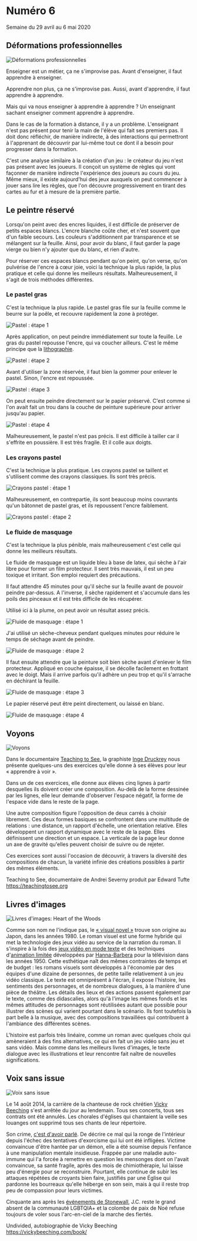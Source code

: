 # Numéro 6

Semaine du 29 avril au 6 mai 2020

## Déformations professionnelles

![Déformations professionnelles](images/deformations-professionnelles.jpg)

Enseigner est un métier, ça ne s'improvise pas.
Avant d'enseigner, il faut apprendre à enseigner.

Apprendre non plus, ça ne s'improvise pas.
Aussi, avant d'apprendre, il faut apprendre à apprendre.

Mais qui va nous enseigner à apprendre à apprendre ?
Un enseignant sachant enseigner comment apprendre à apprendre.

Dans le cas de la formation à distance, il y a un problème.
L'enseignant n'est pas présent
pour tenir la main de l'élève qui fait ses premiers pas.
Il doit donc réfléchir, de manière indirecte, à des interactions
qui permettront à l'apprenant de découvrir par lui-même
tout ce dont il a besoin pour progresser dans la formation.

C'est une analyse similaire à la création d'un jeu :
le créateur du jeu n'est pas présent avec les joueurs.
Il conçoit un système de règles
qui vont façonner de manière indirecte
l'expérience des joueurs au cours du jeu.
Même mieux, il existe aujourd'hui des jeux
auxquels on peut commencer à jouer sans lire les règles,
que l'on découvre progressivement en tirant des cartes
au fur et à mesure de la première partie.

## Le peintre réservé

Lorsqu'on peint avec des encres liquides,
il est difficile de préserver de petits espaces blancs.
L'encre blanche coûte cher, et n'est souvent que d'un faible secours.
Les couleurs s'additionnent par transparence et se mélangent sur la feuille.
Ainsi, pour avoir du blanc, il faut garder la page vierge
ou bien n'y ajouter que du blanc, et rien d'autre.

Pour réserver ces espaces blancs pendant qu'on peint,
qu'on verse, qu'on pulvérise de l'encre à cœur joie,
voici la technique la plus rapide, la plus pratique
et celle qui donne les meilleurs résultats.
Malheureusement, il s'agit de trois méthodes différentes.

### Le pastel gras

C'est la technique la plus rapide.
Le pastel gras file sur la feuille
comme le beurre sur la poêle,
et recouvre rapidement la zone à protéger.

![Pastel : étape 1](images/le-peintre-reserve-pastel-1.jpg)

Après application, on peut peindre immédiatement sur toute la feuille.
Le gras du pastel repousse l'encre,
qui va coucher ailleurs.
C'est le même principe que la [lithographie][].

[lithographie]: https://fr.wikipedia.org/wiki/Lithographie#Principe

![Pastel : étape 2](images/le-peintre-reserve-pastel-2.jpg)

Avant d'utiliser la zone réservée, il faut bien la gommer
pour enlever le pastel. Sinon, l'encre est repoussée.

![Pastel : étape 3](images/le-peintre-reserve-pastel-3.jpg)

On peut ensuite peindre directement sur le papier préservé.
C'est comme si l'on avait fait un trou
dans la couche de peinture supérieure
pour arriver jusqu'au papier.

![Pastel : étape 4](images/le-peintre-reserve-pastel-4.jpg)

Malheureusement, le pastel n'est pas précis.
Il est difficile à tailler car il s'effrite en poussière.
Il est très fragile. Et il colle aux doigts.

### Les crayons pastel

C'est la technique la plus pratique. Les crayons pastel se taillent
et s'utilisent comme des crayons classiques. Ils sont très précis.

![Crayons pastel : étape 1](images/le-peintre-reserve-crayon-pastel-1.jpg)

Malheureusement, en contrepartie, ils sont beaucoup moins couvrants
qu'un bâtonnet de pastel gras, et ils repoussent l'encre faiblement.

![Crayons pastel : étape 2](images/le-peintre-reserve-crayon-pastel-2.jpg)

### Le fluide de masquage

C'est la technique la plus pénible, mais malheureusement
c'est celle qui donne les meilleurs résultats.

Le fluide de masquage est un liquide bleu à base de latex,
qui sèche à l'air libre pour former un film protecteur.
Il sent très mauvais, il est un peu toxique et irritant.
Son emploi requiert des précautions.

Il faut attendre 45 minutes pour qu'il sèche sur la feuille
avant de pouvoir peindre par-dessus. A l'inverse, il sèche rapidement
et s'accumule dans les poils des pinceaux et il est très difficile
de les récupérer.

Utilisé ici à la plume, on peut avoir un résultat assez précis.

![Fluide de masquage : étape 1](images/le-peintre-reserve-fluide-de-masquage-1.jpg)

J'ai utilisé un sèche-cheveux pendant quelques minutes
pour réduire le temps de séchage avant de peindre.

![Fluide de masquage : étape 2](images/le-peintre-reserve-fluide-de-masquage-2.jpg)

Il faut ensuite attendre que la peinture soit bien sèche
avant d'enlever le film protecteur. Appliqué en couche épaisse,
il se décolle facilement en frottant avec le doigt.
Mais il arrive parfois qu'il adhère un peu trop
et qu'il s'arrache en déchirant la feuille.

![Fluide de masquage : étape 3](images/le-peintre-reserve-fluide-de-masquage-3.jpg)

Le papier réservé peut être peint directement, ou laissé en blanc.

![Fluide de masquage : étape 4](images/le-peintre-reserve-fluide-de-masquage-4.jpg)

## Voyons

![Voyons](images/voyons.png)

Dans le documentaire [Teaching to See][],
la graphiste [Inge Druckrey][]
nous présente quelques-uns des exercices
qu'elle donne à ses élèves pour leur « apprendre à voir ».

Dans un de ces exercices, elle donne aux élèves cinq lignes
à partir desquelles ils doivent créer une composition.
Au-delà de la forme dessinée par les lignes,
elle leur demande d'observer l'espace négatif,
la forme de l'espace vide dans le reste de la page.

Une autre composition figure l'opposition de deux carrés à choisir librement.
Ces deux formes basiques se confrontent dans une multitude de relations :
une distance, un rapport d'échelle, une orientation relative.
Elles développent un rapport dynamique avec le reste de la page.
Elles définissent une direction et un espace.
La verticale de la page leur donne un axe de gravité
qu'elles peuvent choisir de suivre ou de rejeter.

Ces exercices sont aussi l'occasion de découvrir,
à travers la diversité des compositions de chacun,
la variété infinie des créations possibles
à partir des mêmes éléments.

Teaching to See, documentaire de Andrei Severny produit par Edward Tufte  
https://teachingtosee.org

[Teaching to See]: https://teachingtosee.org
[Inge Druckrey]: https://en.wikipedia.org/wiki/Inge_Druckrey

## Livres d'images

![Livres d'images: Heart of the Woods](images/livres-d-images.jpg)

Comme son nom ne l'indique pas, le [« visual novel »][] trouve son origine
au Japon, dans les années 1980. Le roman visuel est une forme hybride
qui met la technologie des jeux vidéo au service de la narration du roman.
Il s'inspire à la fois des [jeux vidéo en mode texte][]
et des techniques d'[animation limitée][]
développées par [Hanna-Barbera][] pour la télévision dans les années 1950.
Cette esthétique naît des mêmes contraintes de temps et de budget :
les romans visuels sont développés à l'économie
par des équipes d'une dizaine de personnes,
de petite taille relativement à un jeu vidéo classique.
Le texte est omniprésent à l'écran, il expose l'histoire,
les sentiments des personnages, et de nombreux dialogues,
à la manière d'une pièce de théâtre. Les détails des lieux
et des actions passent également par le texte,
comme des didascalies, alors qu'à l'image les mêmes fonds
et les mêmes attitudes de personnages sont réutilisées autant que possible
pour illustrer des scènes qui varient pourtant dans le scénario.
Ils font toutefois la part belle à la musique,
avec des compositions travaillées
qui contribuent à l'ambiance des différentes scènes.

L'histoire est parfois très linéaire, comme un roman avec quelques choix
qui amèneraient à des fins alternatives, ce qui en fait un jeu vidéo
sans jeu et sans vidéo. Mais comme dans les meilleurs livres d'images,
le texte dialogue avec les illustrations et leur rencontre fait naître
de nouvelles significations.

[« visual novel »]: https://fr.wikipedia.org/wiki/Visual_novel
[jeux vidéo en mode texte]: https://fr.wikipedia.org/wiki/Jeu_en_mode_texte
[animation limitée]: https://fr.wikipedia.org/wiki/Animation_limit%C3%A9e
[Hanna-Barbera]: https://fr.wikipedia.org/wiki/Hanna-Barbera_Productions

## Voix sans issue

![Voix sans issue](images/voix-sans-issue.jpg)

Le 14 août 2014, la carrière de la chanteuse de rock chrétien
[Vicky Beeching][] s'est arrêtée du jour au lendemain.
Tous ses concerts, tous ses contrats ont été annulés.
Les chorales d'églises qui chantaient la veille ses louanges
ont supprimé tous ses chants de leur répertoire.

Son crime, [c'est d'avoir parlé][].
De décrire ce mal qui la ronge de l'intérieur
depuis l'échec des tentatives d'exorcisme qui lui ont été infligées.
Victime convaincue d'être hantée par un démon, elle a été soumise
depuis l'enfance à une manipulation mentale insidieuse.
Frappée par une maladie auto-immune qui l'a forcée
à remettre en question les mensonges dont on l'avait convaincue,
sa santé fragile, après des mois de chimiothérapie,
lui laisse peu d'énergie pour se reconstruire.
Pourtant, elle continue de subir les attaques répétées
de croyants bien faire, justifiés par une Église
qui pardonne les bourreaux qu'elle héberge en son sein,
mais à qui il reste trop peu de compassion pour leurs victimes.

Cinquante ans après les [événements de Stonewall][],
J.C. reste le grand absent de la communauté LGBTQIA+
et la colombe de paix de Noé refuse toujours de voler
sous l'arc-en-ciel de la marche des fiertés.

Undivided, autobiographie de Vicky Beeching  
https://vickybeeching.com/book/

[Vicky Beeching]: https://vickybeeching.com
[c'est d'avoir parlé]: https://vickybeeching.com/lgbt/
[événements de Stonewall]: https://fr.wikipedia.org/wiki/%C3%89meutes_de_Stonewall

